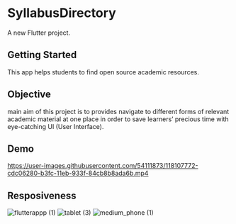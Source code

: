 # SyllabusDirectory


A new Flutter project.

## Getting Started

This app helps students to find open source academic resources.

## Objective
main aim of this project is to provides navigate to different forms of relevant academic material at one place in order to save learners’ precious time with eye-catching UI (User Interface).


## Demo

https://user-images.githubusercontent.com/54111873/118107772-cdc06280-b3fc-11eb-933f-84cb8b8ada6b.mp4


## Resposiveness

![flutterappp (1)](https://user-images.githubusercontent.com/54111873/118108077-2f80cc80-b3fd-11eb-9fca-6c975c998ef8.jpg)
![tablet (3)](https://user-images.githubusercontent.com/54111873/118108730-f9901800-b3fd-11eb-99f0-e8419473b32a.jpg)
![medium_phone (1)](https://user-images.githubusercontent.com/54111873/118109184-7e7b3180-b3fe-11eb-8fd7-accd6a3fd687.jpg)





